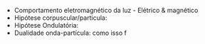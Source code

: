 - Comportamento eletromagnético da luz - Elétrico & magnético
- Hipótese corpuscular/particula: 
- Hipótese Ondulatória: 
- Dualidade onda-partícula: como isso f